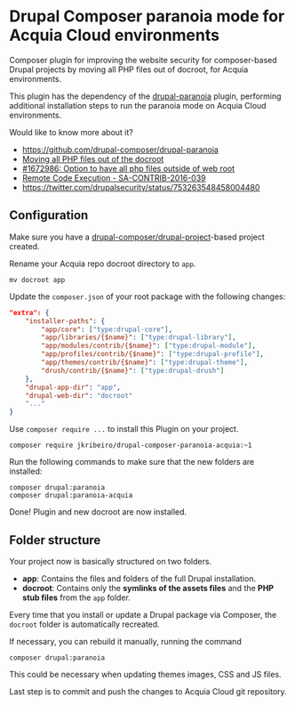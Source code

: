 # Drupal Composer paranoia mode for Acquia Cloud environments
Composer plugin for improving the website security for composer-based Drupal projects by moving all PHP files out of docroot, for Acquia environments.

This plugin has the dependency of the [drupal-paranoia](https://github.com/drupal-composer/drupal-paranoia) plugin, performing additional installation steps to run the paranoia mode on Acquia Cloud environments.

Would like to know more about it?
- https://github.com/drupal-composer/drupal-paranoia
- [Moving all PHP files out of the docroot](https://www.drupal.org/node/2767907)
- [#1672986: Option to have all php files outside of web root](https://www.drupal.org/node/1672986)
- [Remote Code Execution - SA-CONTRIB-2016-039](https://www.drupal.org/node/2765575)
- https://twitter.com/drupalsecurity/status/753263548458004480

## Configuration
Make sure you have a [drupal-composer/drupal-project](https://github.com/drupal-composer/drupal-project)-based project created.

Rename your Acquia repo docroot directory to `app`.
```
mv docroot app
```

Update the `composer.json` of your root package with the following changes:
```json
"extra": {
    "installer-paths": {
        "app/core": ["type:drupal-core"],
        "app/libraries/{$name}": ["type:drupal-library"],
        "app/modules/contrib/{$name}": ["type:drupal-module"],
        "app/profiles/contrib/{$name}": ["type:drupal-profile"],
        "app/themes/contrib/{$name}": ["type:drupal-theme"],
        "drush/contrib/{$name}": ["type:drupal-drush"]
    },
    "drupal-app-dir": "app",
    "drupal-web-dir": "docroot"
    "..."
}
```

Use `composer require ...` to install this Plugin on your project.
```
composer require jkribeiro/drupal-composer-paranoia-acquia:~1
```

Run the following commands to make sure that the new folders are installed:
```
composer drupal:paranoia
composer drupal:paranoia-acquia
```

Done! Plugin and new docroot are now installed.

## Folder structure
Your project now is basically structured on two folders.
- __app__: Contains the files and folders of the full Drupal installation.
- __docroot__: Contains only the __symlinks of the assets files__ and the __PHP stub files__ from the `app` folder.

Every time that you install or update a Drupal package via Composer, the `docroot` folder is automatically recreated.

If necessary, you can rebuild it manually, running the command
```
composer drupal:paranoia
```

This could be necessary when updating themes images, CSS and JS files.

Last step is to commit and push the changes to Acquia Cloud git repository.

